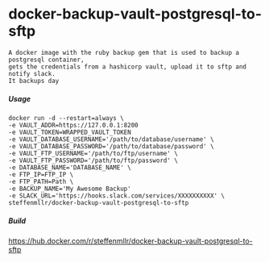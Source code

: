 # docker-backup-vault-postgresql-to-sftp

    A docker image with the ruby backup gem that is used to backup a postgresql container,
    gets the credentials from a hashicorp vault, upload it to sftp and notify slack.
    It backups day

##### Usage

```
docker run -d --restart=always \
-e VAULT_ADDR=https://127.0.0.1:8200
-e VAULT_TOKEN=WRAPPED_VAULT_TOKEN
-e VAULT_DATABASE_USERNAME='/path/to/database/username' \
-e VAULT_DATABASE_PASSWORD='/path/to/database/password' \
-e VAULT_FTP_USERNAME='/path/to/ftp/username' \
-e VAULT_FTP_PASSWORD='/path/to/ftp/password' \
-e DATABASE_NAME='DATABASE_NAME' \
-e FTP_IP=FTP_IP \
-e FTP_PATH=Path \
-e BACKUP_NAME='My Awesome Backup'
-e SLACK_URL='https://hooks.slack.com/services/XXXXXXXXXX' \
steffenmllr/docker-backup-vault-postgresql-to-sftp
```

##### Build
https://hub.docker.com/r/steffenmllr/docker-backup-vault-postgresql-to-sftp

